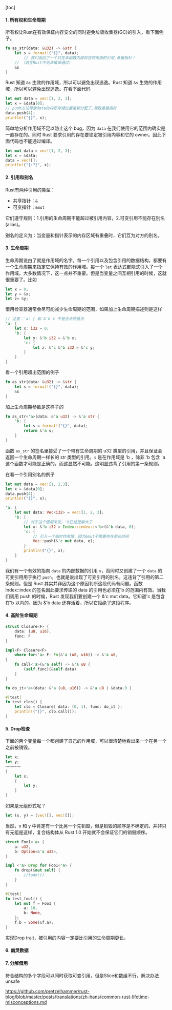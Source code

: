[toc]

#### 1. 所有权和生命周期

所有权让Rust在有效保证内存安全的同时避免垃圾收集器(GC)的引入，看下面例子。

```rust
fn as_str(data: &u32) -> &str {
    let s = format!("{}", data);
		// 我们返回了一个只在本函数内部存在的东西的引用,悬垂指针！
    // （这在Rust中无法编译通过）
    &s
}
```

Rust 知道 `&s` 生效的作用域，所以可以避免出现逃逸。Rust 知道 `&s` 生效的作用域，所以可以避免出现逃逸。在看下面代码

```rust
let mut data = vec![1, 2, 3];
let x = &data[0];
// push方法导致data的内部存储位置重新分配了,导致悬垂指针
data.push(4);
println!("{}", x);
```

简单地分析作用域不足以防止这个 bug，因为 `data` 在我们使用它的范围内确实是一直存在的。同时 Rust 要求引用的存在要锁定被引用内容和它的 owner。因此下面代码也不能通过编译。

```rust
let mut data = vec![1, 2, 3];
let x = &data;
data = vec![];
println!("{:?}", x);
```

#### 2. 引用和别名

Rust有两种引用的类型：

- 共享指针：`&`
- 可变指针：`&mut`

它们遵守规则：1.引用的生命周期不能超过被引用内容，2.可变引用不能存在别名 (alias)。

别名的定义为：当变量和指针表示的内存区域有重叠时，它们互为对方的别名。

#### 3. 生命周期

生命周期说白了就是作用域的名字。每一个引用以及包含引用的数据结构，都要有一个生命周期来指定它保持有效的作用域。每一个 `let` 表达式都隐式引入了一个作用域。大多数情况下，这一点并不重要。但是当变量之间互相引用的时候，这就很重要了。比如

```rust
let x = 0;
let y = &x;
let z= &y;
```

借用检查器通常会尽可能减少生命周期的范围，如果加上生命周期描述则是这样

```rust
// 注意：'a: { 和 &'b x 不是合法的语法
'a: {
    let x: i32 = 0;
    'b: {
        let y: &'b i32 = &'b x;
        'c: {
            let z: &'c &'b i32 = &'c y;
        }
    }
}
```

看一个引用超出范围的例子

```rust
fn as_str(data: &u32) -> &str {
    let s = format!("{}", data);
    &s
}
```

加上生命周期参数是这样子的

```rust
fn as_str<'a>(data: &'a u32) -> &'a str {
    'b: {
        let s = format!("{}", data);
        return &'a s;
    }
}
```

函数 `as_str` 的签名里接受了一个带有生命周期的 u32 类型的引用，并且保证会返回一个生命周期一样长的 str 类型的引用。`s` 是在作用域是 'b ，除非 'b 包含 'a 这个函数才可能是正确的，而这显然不可能。这明显违背了引用的第一条规则。

在看一个引用别名的例子

```rust
let mut data = vec![1, 2,3];
let x = &data[0];
data.push(4);
println!("{}", x);

'a: {
    let mut data: Vec<i32> = vec![1, 2, 3];
    'b: {
        // 对于这个借用来说，'b已经足够大了
        let x: &'b i32 = Index::index::<'b>(&'b data, 0);
        'c: {
            // 引入一个临时作用域，因为&mut不需要存在更长时间
            Vec::push(&'c mut data, e);
        }
        println!("{}", x);
    }
}
```

我们有一个有效的指向 `data` 的内部数据的引用 `x`，而同时又创建了一个 `data` 的可变引用用于执行 `push`。也就是说出现了可变引用的别名，这违背了引用的第二条规则。但是 Rust 其实并非因为这个原因判断这段代码有问题。函数 Index::index 的签名因此要求传递的 data 的引用也必须在'b 的范围内有效。当我们调用 push 的时候，Rust 发现我们要创建一个 &'c mut data。它知道'c 是包含在'b 以内的，因为 &'b data 还存活着，所以它拒绝了这段程序。

#### 4. 高阶生命周期

```rust
struct Closure<F> {
    data: (u8, u16),
    func: F
}

impl<F> Closure<F>
    where for<'a> F: Fn(&'a (u8, u16)) -> &'a u8,
{
    fn call<'a>(&'a self) -> &'a u8 {
        (self.func)(&self.data)
    }
}

fn do_it<'a>(data: &'a (u8, u16)) -> &'a u8 { &data.0 }

#[test]
fn test_clos() {
    let clo = Closure{ data: (0, 1), func: do_it };
    println!("{}", clo.call());
}
```



#### 5. Drop检查

下面的两个变量每一个都创建了自己的作用域，可以很清楚地看出来一个在另一个之前被销毁。

```rust
let x;
let y;
～～～～
{
    let x;
    {
        let y;
    }
}
```

如果是元组形式呢？

```rust
let (x, y) = (vec![], vec![]);
```

当然，x 和 y 中肯定有一个比另一个先销毁，但是销毁的顺序是不确定的。并非只有元组是这样，复合结构体从 Rust 1.0 开始就不会保证它们的销毁顺序。

```rust
struct Foo1<'a> {
    a: u32,
    b: Option<&'a u32>,
}

impl <'a> Drop for Foo1<'a> {
    fn drop(&mut self) {
        //todo!()
    }
}

#[test]
fn test_foo1() {
    let mut f = Foo1 {
        a: 10,
        b: None,
    };
    f.b = Some(&f.a);
}
```

实现Drop trait，被引用的内容一定要比引用的生命周期更长。

#### 6. 幽灵数据

#### 7. 分解借用

符合结构的多个字段可以同时获取可变引用，但是Slice和数组不行，解决办法unsafe

https://github.com/pretzelhammer/rust-blog/blob/master/posts/translations/zh-hans/common-rust-lifetime-misconceptions.md